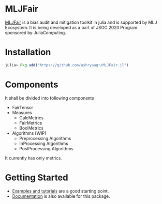 # MLJFair

[MLJFair](https://github.com/ashryaagr/MLJFair.jl) is a bias audit and mitigation toolkit in julia and is supported by MLJ Ecosystem.
It is being developed as a part of JSOC 2020 Program sponsored by JuliaComputing.

# Installation
```julia
julia> Pkg.add("https://github.com/ashryaagr/MLJFair.jl")
```

# Components
It shall be divided into following components
- FairTensor
- Measures
  - CalcMetrics
  - FairMetrics
  - BoolMetrics
- Algorithms [WIP]
  - Preprocessing Algorithms
  - InProcessing Algorithms
  - PostProcessing Algorithms

It currently has only metrics.

# Getting Started
- [Examples and tutorials](https://github.com/ashryaagr/MLJFair.jl/tree/master/examples) are a good starting point.
- [Documentation](https://www.ashrya.in/MLJFair.jl/dev) is also available for this package.
